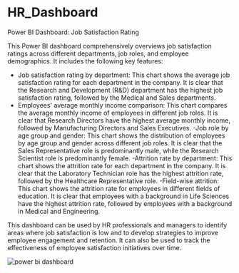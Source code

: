 # HR_Dashboard
Power BI Dashboard: Job Satisfaction Rating

This Power BI dashboard comprehensively overviews job satisfaction ratings across different departments, job roles, and employee demographics. It includes the following key features:

- Job satisfaction rating by department: This chart shows the average job satisfaction rating for each department in the company. It is clear that the Research and Development (R&D) department has the highest job satisfaction rating, followed by the Medical and Sales departments.
- Employees' average monthly income comparison: This chart compares the average monthly income of employees in different job roles. It is clear that Research Directors have the highest average monthly income, followed by Manufacturing Directors and Sales Executives.
-Job role by age group and gender: This chart shows the distribution of employees by age group and gender across different job roles. It is clear that the Sales Representative role is predominantly male, while the Research Scientist role is predominantly female.
-Attrition rate by department: This chart shows the attrition rate for each department in the company. It is clear that the Laboratory Technician role has the highest attrition rate, followed by the Healthcare Representative role.
-Field-wise attrition: This chart shows the attrition rate for employees in different fields of education. It is clear that employees with a background in Life Sciences have the highest attrition rate, followed by employees with a background in Medical and Engineering.

This dashboard can be used by HR professionals and managers to identify areas where job satisfaction is low and to develop strategies to improve employee engagement and retention. It can also be used to track the effectiveness of employee satisfaction initiatives over time.

![power bi dashboard](https://github.com/Rhythm269/HR_Dashboard/assets/92662885/9b39cf3f-efc4-4b27-a382-aad842c1b029)
